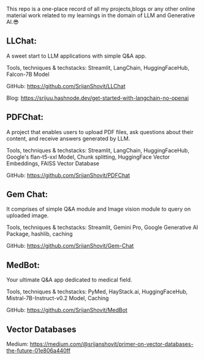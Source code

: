 This repo is a one-place record of all my projects,blogs or any other online material work related to my learnings in the domain of LLM and Generative AI.😎

## LLChat:

A sweet start to LLM applications with simple Q&A app.

Tools, techniques & techstacks: Streamlit, LangChain, HuggingFaceHub, Falcon-7B Model

GitHub: https://github.com/SrijanShovit/LLChat

Blog: https://srijuu.hashnode.dev/get-started-with-langchain-no-openai

## PDFChat: 

A project that enables users to upload PDF files, ask questions about their content, and receive answers generated by LLM.

Tools, techniques & techstacks: Streamlit, LangChain, HuggingFaceHub, Google's flan-t5-xxl Model, Chunk splitting, HuggingFace Vector Embeddings, FAISS Vector Database

GitHub: https://github.com/SrijanShovit/PDFChat

## Gem Chat: 

It comprises of simple Q&A module and Image vision module to query on uploaded image.

Tools, techniques & techstacks: Streamlit, Gemini Pro, Google Generative AI Package, hashlib, caching

GitHub: https://github.com/SrijanShovit/Gem-Chat

## MedBot:

Your ultimate Q&A app dedicated to medical field.

Tools, techniques & techstacks: PyMed, HayStack.ai, HuggingFaceHub, Mistral-7B-Instruct-v0.2 Model, Caching

GitHub: https://github.com/SrijanShovit/MedBot

## Vector Databases

Medium: https://medium.com/@srijanshovit/primer-on-vector-databases-the-future-01e806a440ff
